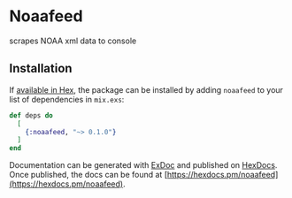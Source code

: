 # Noaafeed

scrapes NOAA xml data to console

## Installation

If [available in Hex](https://hex.pm/docs/publish), the package can be installed
by adding `noaafeed` to your list of dependencies in `mix.exs`:

```elixir
def deps do
  [
    {:noaafeed, "~> 0.1.0"}
  ]
end
```

Documentation can be generated with [ExDoc](https://github.com/elixir-lang/ex_doc)
and published on [HexDocs](https://hexdocs.pm). Once published, the docs can
be found at [https://hexdocs.pm/noaafeed](https://hexdocs.pm/noaafeed).

